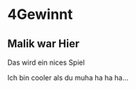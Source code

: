 # 4Gewinnt
<h2> Malik war Hier </h2>
<p>Das wird ein nices Spiel</p>
<p>Ich bin cooler als du muha ha ha ha...</p>
